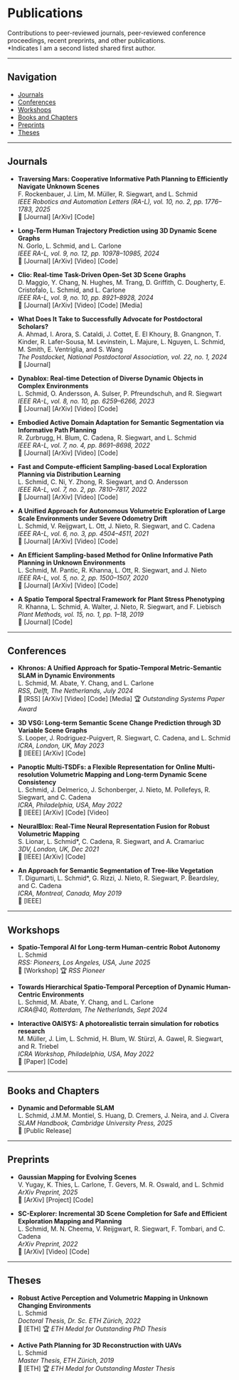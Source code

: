 # Publications

Contributions to peer-reviewed journals, peer-reviewed conference proceedings, recent preprints, and other publications.  
*Indicates I am a second listed shared first author.

---

## Navigation

- [Journals](#journals)  
- [Conferences](#conferences)  
- [Workshops](#workshops)  
- [Books and Chapters](#books-and-chapters)  
- [Preprints](#preprints)  
- [Theses](#theses)  

---

## Journals

- **Traversing Mars: Cooperative Informative Path Planning to Efficiently Navigate Unknown Scenes**  
  F. Rockenbauer, J. Lim, M. Müller, R. Siegwart, and L. Schmid  
  *IEEE Robotics and Automation Letters (RA-L), vol. 10, no. 2, pp. 1776–1783, 2025*  
  🔗 [Journal] [ArXiv] [Code]

- **Long-Term Human Trajectory Prediction using 3D Dynamic Scene Graphs**  
  N. Gorlo, L. Schmid, and L. Carlone  
  *IEEE RA-L, vol. 9, no. 12, pp. 10978–10985, 2024*  
  🔗 [Journal] [ArXiv] [Video] [Code]

- **Clio: Real-time Task-Driven Open-Set 3D Scene Graphs**  
  D. Maggio, Y. Chang, N. Hughes, M. Trang, D. Griffith, C. Dougherty, E. Cristofalo, L. Schmid, and L. Carlone  
  *IEEE RA-L, vol. 9, no. 10, pp. 8921–8928, 2024*  
  🔗 [Journal] [ArXiv] [Video] [Code] [Media]

- **What Does It Take to Successfully Advocate for Postdoctoral Scholars?**  
  A. Ahmad, I. Arora, S. Cataldi, J. Cottet, E. El Khoury, B. Gnangnon, T. Kinder, R. Lafer-Sousa, M. Levinstein, L. Majure, L. Nguyen, L. Schmid, M. Smith, E. Ventriglia, and S. Wang  
  *The Postdocket, National Postdoctoral Association, vol. 22, no. 1, 2024*  
  🔗 [Journal]

- **Dynablox: Real-time Detection of Diverse Dynamic Objects in Complex Environments**  
  L. Schmid, O. Andersson, A. Sulser, P. Pfreundschuh, and R. Siegwart  
  *IEEE RA-L, vol. 8, no. 10, pp. 6259–6266, 2023*  
  🔗 [Journal] [ArXiv] [Video] [Code]

- **Embodied Active Domain Adaptation for Semantic Segmentation via Informative Path Planning**  
  R. Zurbrugg, H. Blum, C. Cadena, R. Siegwart, and L. Schmid  
  *IEEE RA-L, vol. 7, no. 4, pp. 8691–8698, 2022*  
  🔗 [Journal] [ArXiv] [Video] [Code]

- **Fast and Compute-efficient Sampling-based Local Exploration Planning via Distribution Learning**  
  L. Schmid, C. Ni, Y. Zhong, R. Siegwart, and O. Andersson  
  *IEEE RA-L, vol. 7, no. 2, pp. 7810–7817, 2022*  
  🔗 [Journal] [ArXiv] [Video] [Code]

- **A Unified Approach for Autonomous Volumetric Exploration of Large Scale Environments under Severe Odometry Drift**  
  L. Schmid, V. Reijgwart, L. Ott, J. Nieto, R. Siegwart, and C. Cadena  
  *IEEE RA-L, vol. 6, no. 3, pp. 4504–4511, 2021*  
  🔗 [Journal] [ArXiv] [Video] [Code]

- **An Efficient Sampling-based Method for Online Informative Path Planning in Unknown Environments**  
  L. Schmid, M. Pantic, R. Khanna, L. Ott, R. Siegwart, and J. Nieto  
  *IEEE RA-L, vol. 5, no. 2, pp. 1500–1507, 2020*  
  🔗 [Journal] [ArXiv] [Video] [Code]

- **A Spatio Temporal Spectral Framework for Plant Stress Phenotyping**  
  R. Khanna, L. Schmid, A. Walter, J. Nieto, R. Siegwart, and F. Liebisch  
  *Plant Methods, vol. 15, no. 1, pp. 1–18, 2019*  
  🔗 [Journal] [Code]

---

## Conferences

- **Khronos: A Unified Approach for Spatio-Temporal Metric-Semantic SLAM in Dynamic Environments**  
  L. Schmid, M. Abate, Y. Chang, and L. Carlone  
  *RSS, Delft, The Netherlands, July 2024*  
  🔗 [RSS] [ArXiv] [Video] [Code] [Media] 🏆 *Outstanding Systems Paper Award*

- **3D VSG: Long-term Semantic Scene Change Prediction through 3D Variable Scene Graphs**  
  S. Looper, J. Rodriguez-Puigvert, R. Siegwart, C. Cadena, and L. Schmid  
  *ICRA, London, UK, May 2023*  
  🔗 [IEEE] [ArXiv] [Code]

- **Panoptic Multi-TSDFs: a Flexible Representation for Online Multi-resolution Volumetric Mapping and Long-term Dynamic Scene Consistency**  
  L. Schmid, J. Delmerico, J. Schonberger, J. Nieto, M. Pollefeys, R. Siegwart, and C. Cadena  
  *ICRA, Philadelphia, USA, May 2022*  
  🔗 [IEEE] [ArXiv] [Code] [Video]

- **NeuralBlox: Real-Time Neural Representation Fusion for Robust Volumetric Mapping**  
  S. Lionar, L. Schmid*, C. Cadena, R. Siegwart, and A. Cramariuc  
  *3DV, London, UK, Dec 2021*  
  🔗 [IEEE] [ArXiv] [Code]

- **An Approach for Semantic Segmentation of Tree-like Vegetation**  
  T. Digumarti, L. Schmid*, G. Rizzi, J. Nieto, R. Siegwart, P. Beardsley, and C. Cadena  
  *ICRA, Montreal, Canada, May 2019*  
  🔗 [IEEE]

---

## Workshops

- **Spatio-Temporal AI for Long-term Human-centric Robot Autonomy**  
  L. Schmid  
  *RSS: Pioneers, Los Angeles, USA, June 2025*  
  🔗 [Workshop] 🏆 *RSS Pioneer*

- **Towards Hierarchical Spatio-Temporal Perception of Dynamic Human-Centric Environments**  
  L. Schmid, M. Abate, Y. Chang, and L. Carlone  
  *ICRA@40, Rotterdam, The Netherlands, Sept 2024*

- **Interactive OAISYS: A photorealistic terrain simulation for robotics research**  
  M. Müller, J. Lim, L. Schmid, H. Blum, W. Stürzl, A. Gawel, R. Siegwart, and R. Triebel  
  *ICRA Workshop, Philadelphia, USA, May 2022*  
  🔗 [Paper] [Code]

---

## Books and Chapters

- **Dynamic and Deformable SLAM**  
  L. Schmid, J.M.M. Montiel, S. Huang, D. Cremers, J. Neira, and J. Civera  
  *SLAM Handbook, Cambridge University Press, 2025*  
  🔗 [Public Release]

---

## Preprints

- **Gaussian Mapping for Evolving Scenes**  
  V. Yugay, K. Thies, L. Carlone, T. Gevers, M. R. Oswald, and L. Schmid  
  *ArXiv Preprint, 2025*  
  🔗 [ArXiv] [Project] [Code]

- **SC-Explorer: Incremental 3D Scene Completion for Safe and Efficient Exploration Mapping and Planning**  
  L. Schmid, M. N. Cheema, V. Reijgwart, R. Siegwart, F. Tombari, and C. Cadena  
  *ArXiv Preprint, 2022*  
  🔗 [ArXiv] [Video] [Code]

---

## Theses

- **Robust Active Perception and Volumetric Mapping in Unknown Changing Environments**  
  L. Schmid  
  *Doctoral Thesis, Dr. Sc. ETH Zürich, 2022*  
  🔗 [ETH] 🏆 *ETH Medal for Outstanding PhD Thesis*

- **Active Path Planning for 3D Reconstruction with UAVs**  
  L. Schmid  
  *Master Thesis, ETH Zürich, 2019*  
  🔗 [ETH] 🏆 *ETH Medal for Outstanding Master Thesis*
